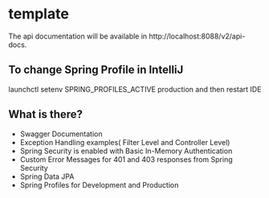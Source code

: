 # template

The api documentation will be available in http://localhost:8088/v2/api-docs.
    
## To change Spring Profile in IntelliJ 
launchctl setenv SPRING_PROFILES_ACTIVE production and then restart IDE

## What is there?
* Swagger Documentation
* Exception Handling examples( Filter Level and Controller Level)
* Spring Security is enabled with Basic In-Memory Authentication
* Custom Error Messages for 401 and 403 responses from Spring Security
* Spring Data JPA
* Spring Profiles for Development and Production
